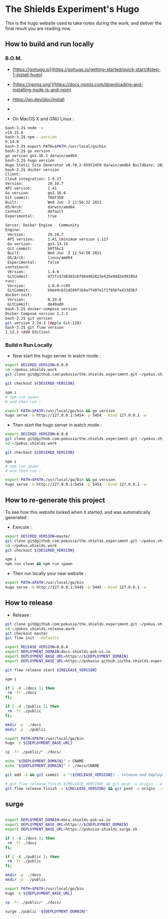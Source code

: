 # The Shields Experiment's Hugo


This is the hugo website used to take notes during the work, and deliver the final result you are reading now.


<!--


One day, i learned how quickly you can set up a visitor counter using `visitor-badge.glitch.me`.

That Day, I realized how beautifully powerful the badge pattern can be: try implement a visitor counter yourself, from scratch, that can count visits with a different counter for every page...

All in all, this work is about designing an architecture for a static website :
* the static website is managed with one of the following CMS :
  * `hugo`
  * `Gatsby`
  * `Directus`

## Architecture

![Architecture big pic](./documentation/images/architecture/architecture-all.drawio.png)

 -->



## How to build and run locally

### B.O.M.

* [https://gohugo.io](https://gohugo.io/getting-started/quick-start/#step-1-install-hugo)
* [https://npmjs.org/](https://docs.npmjs.com/downloading-and-installing-node-js-and-npm)
* https://go.dev/doc/install
*


* On MacOS X and GNU Linux :

```bash
bash-3.2$ node -v
v14.15.0
bash-3.2$ npm --version
6.14.8
bash-3.2$ export PATH=$PATH:/usr/local/go/bin
bash-3.2$ go version
go version go1.16.3 darwin/amd64
bash-3.2$ hugo version
Hugo Static Site Generator v0.78.2-959724F0 darwin/amd64 BuildDate: 2020-11-13T10:07:09Z
bash-3.2$ docker version
Client:
Cloud integration: 1.0.17
Version:           20.10.7
API version:       1.41
Go version:        go1.16.4
Git commit:        f0df350
Built:             Wed Jun  2 11:56:22 2021
OS/Arch:           darwin/amd64
Context:           default
Experimental:      true

Server: Docker Engine - Community
Engine:
 Version:          20.10.7
 API version:      1.41 (minimum version 1.12)
 Go version:       go1.13.15
 Git commit:       b0f5bc3
 Built:            Wed Jun  2 11:54:58 2021
 OS/Arch:          linux/amd64
 Experimental:     false
containerd:
 Version:          1.4.6
 GitCommit:        d71fcd7d8303cbf684402823e425e9dd2e99285d
runc:
 Version:          1.0.0-rc95
 GitCommit:        b9ee9c6314599f1b4a7f497e1f1f856fe433d3b7
docker-init:
 Version:          0.19.0
 GitCommit:        de40ad0
bash-3.2$ docker-compose version
Docker Compose version 2.2.3
bash-3.2$ git version
git version 2.24.3 (Apple Git-128)
bash-3.2$ git flow version
1.12.3 (AVH Edition)
```

### Build n Run Locally

* Now start the hugo server in watch mode :

```bash
export DESIRED_VERSION=0.0.0
cd ~/pokus.shields.work
git clone git@github.com:pokusio/the.shields.experiment.git ~/pokus.shields.work

git checkout ${DESIRED_VERSION}

npm i
# npm run spawn
# and then run :

export PATH=$PATH:/usr/local/go/bin && go version
hugo serve -b http://127.0.0.1:5454 -p 5454 --bind 127.0.0.1 -w

```


* Then start the hugo server in watch mode :

```bash
export DESIRED_VERSION=0.0.0
git clone git@github.com:pokusio/the.shields.experiment.git ~/pokus.shields.work
cd ~/pokus.shields.work

git checkout ${DESIRED_VERSION}

npm i
# npm run spawn
# and then run :

export PATH=$PATH:/usr/local/go/bin && go version
hugo serve -b http://127.0.0.1:5454 -p 5454 --bind 127.0.0.1 -w

```

## How to re-generate this project

To see how this website looked when it started, and was automatically generated :

* Execute :

```bash
export DESIRED_VERSION=master
git clone git@github.com:pokusio/the.shields.experiment.git ~/pokus.shields.work
cd ~/pokus.shields.work
git checkout ${DESIRED_VERSION}

npm i
npm run clean && npm run spawn
```

* Then run locally your new website :

```bash
export PATH=$PATH:/usr/local/go/bin
hugo serve -b http://127.0.0.1:5445 -p 5445 --bind 127.0.0.1 -w
```


## How to release

* Release :

```bash
git clone git@github.com:pokusio/the.shields.experiment.git ~/pokus.shields.release.work
cd ~/pokus.shields.release.work
git checkout master
git flow init --defaults

export RELEASE_VERSION=0.0.4
export DEPLOYMENT_DOMAIN=docs.shields-pok-us.io
export DEPLOYMENT_BASE_URL=https://${DEPLOYMENT_DOMAIN}
export DEPLOYMENT_BASE_URL=https://pokusio.github.io/the.shields.experiment/

git flow release start ${RELEASE_VERSION}

npm i

if [ -d ./docs ]; then
 rm -fr ./docs
fi;

if [ -d ./public ]; then
 rm -fr ./public
fi;

mkdir -p  ./docs
mkdir -p  ./public

export PATH=$PATH:/usr/local/go/bin
hugo -b ${DEPLOYMENT_BASE_URL}

cp -fr ./public/* ./docs/

echo "${DEPLOYMENT_DOMAIN}" > CNAME
echo "${DEPLOYMENT_DOMAIN}" > ./docs/CNAME

git add -A && git commit -m "[${RELEASE_VERSION}] - release and deployment" && git push -u origin HEAD

# git flow release finish ${RELEASE_VERSION} && git push -u origin --all  && git push -u origin --tags
git flow release finish -s ${RELEASE_VERSION} && git push -u origin --all  && git push -u origin --tags

```




## surge


```bash

export DEPLOYMENT_DOMAIN=docs.shields-pok-us.io
export DEPLOYMENT_BASE_URL=https://${DEPLOYMENT_DOMAIN}
export DEPLOYMENT_BASE_URL=https://pokusio-shields.surge.sh

if [ -d ./docs ]; then
 rm -fr ./docs
fi;

if [ -d ./public ]; then
 rm -fr ./public
fi;

mkdir -p  ./docs
mkdir -p  ./public

export PATH=$PATH:/usr/local/go/bin
hugo -b ${DEPLOYMENT_BASE_URL}

cp -fr ./public/* ./docs/

surge ./public "${DEPLOYMENT_DOMAIN}"

```
